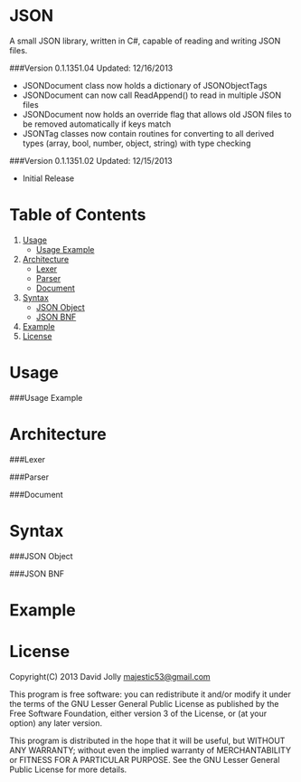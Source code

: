 JSON
====

A small JSON library, written in C#, capable of reading and writing JSON files.

###Version 0.1.1351.04
Updated: 12/16/2013

* JSONDocument class now holds a dictionary of JSONObjectTags
* JSONDocument can now call ReadAppend() to read in multiple JSON files
* JSONDocument now holds an override flag that allows old JSON files to be removed automatically if keys match
* JSONTag classes now contain routines for converting to all derived types (array, bool, number, object, string) with type checking

###Version 0.1.1351.02
Updated: 12/15/2013

* Initial Release

Table of Contents
========

1. [Usage](https://github.com/majestic53/json#usage)
	* [Usage Example](https://github.com/majestic53/json#usage-example)
2. [Architecture](https://github.com/majestic53/json#architecture)
	* [Lexer](https://github.com/majestic53/json#lexer)
	* [Parser](https://github.com/majestic53/json#parser)
	* [Document](https://github.com/majestic53/json#document)
3. [Syntax](https://github.com/majestic53/json#syntax)
	* [JSON Object](https://github.com/majestic53/json#json-object)
	* [JSON BNF](https://github.com/majestic53/json#json-bnf)
4. [Example](https://github.com/majestic53/json#example)
5. [License](https://github.com/majestic53/json#license)

Usage
========

###Usage Example

Architecture
========

###Lexer

###Parser

###Document

Syntax
========

###JSON Object

###JSON BNF

Example
========

License
======

Copyright(C) 2013 David Jolly <majestic53@gmail.com>

This program is free software: you can redistribute it and/or modify
it under the terms of the GNU Lesser General Public License as published by
the Free Software Foundation, either version 3 of the License, or
(at your option) any later version.

This program is distributed in the hope that it will be useful,
but WITHOUT ANY WARRANTY; without even the implied warranty of
MERCHANTABILITY or FITNESS FOR A PARTICULAR PURPOSE.  See the
GNU Lesser General Public License for more details.
